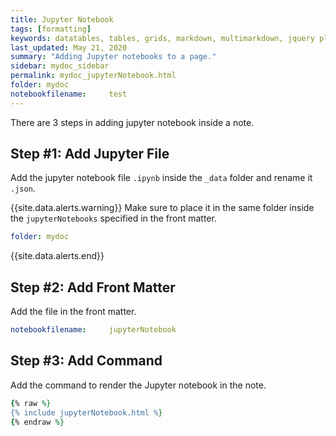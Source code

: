 ```yaml
---
title: Jupyter Notebook
tags: [formatting]
keywords: datatables, tables, grids, markdown, multimarkdown, jquery plugins
last_updated: May 21, 2020
summary: "Adding Jupyter notebooks to a page."
sidebar: mydoc_sidebar
permalink: mydoc_jupyterNotebook.html
folder: mydoc
notebookfilename:     test
---
```


There are 3 steps in adding jupyter notebook inside a note.

## Step #1: Add Jupyter File
Add the jupyter notebook file ```.ipynb``` inside the ```_data``` folder and rename it ```.json```.

{{site.data.alerts.warning}}
Make sure to place it in the same folder inside the ```jupyterNotebooks``` specified in the front matter.

```yaml
folder: mydoc
```
{{site.data.alerts.end}}


## Step #2: Add Front Matter
Add the file in the front matter.
```yaml
notebookfilename:     jupyterNotebook
```

## Step #3: Add Command
Add the command to render the Jupyter notebook in the note.

```ruby
{% raw %}
{% include jupyterNotebook.html %}  
{% endraw %}
```